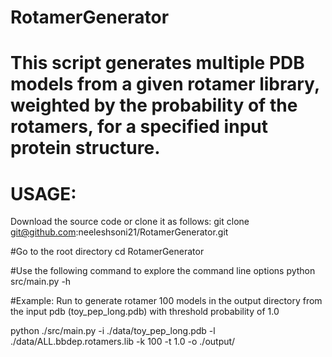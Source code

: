 # RotamerGenerator
# This script generates multiple PDB models from a given rotamer library, weighted by the probability of the rotamers, for a specified input protein structure.

# USAGE:

Download the source code or clone it as follows:
git clone git@github.com:neeleshsoni21/RotamerGenerator.git

#Go to the root directory
cd RotamerGenerator

#Use the following command to explore the command line options
python src/main.py -h


#Example: Run to generate rotamer 100 models in the output directory from the input pdb (toy_pep_long.pdb) with threshold probability of 1.0 

python ./src/main.py -i ./data/toy_pep_long.pdb -l ./data/ALL.bbdep.rotamers.lib -k 100 -t 1.0 -o ./output/
